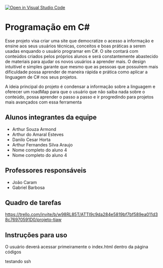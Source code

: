 [![Open in Visual Studio Code](https://classroom.github.com/assets/open-in-vscode-718a45dd9cf7e7f842a935f5ebbe5719a5e09af4491e668f4dbf3b35d5cca122.svg)](https://classroom.github.com/online_ide?assignment_repo_id=10834393&assignment_repo_type=AssignmentRepo)
# Programação em C#
Esse projeto visa criar uma site que democratize o acesso a informação e ensine aos seus usuários técnicas, conceitos e boas práticas a serem usadas enquando o usuário programar em C#. O site contará com conteúdos criados pelos próprios alunos e será constantemente abastecido de materiais para ajudar os novos usuários a aprender mais. O design intuitível e simples garante que mesmo que as pessoas que possuírem mais dificuldade possa aprender de maneira rápida e prática como aplicar a linguagem de C# nos seus projetos.

A ideia principal do projeto é condensar a informação sobre a linguagem e oferecer um roadMap para que o usuário que não saiba nada sobre o conteúdo, possa aprender o passo a passo e ir progredindo para projetos mais avançados com essa ferramenta

## Alunos integrantes da equipe

* Arthur Souza Armond
* Arthur do Amaral Esteves
* Danilo Cesar Horta
* Arthur Fernandes Silva Araujo 
* Nome completo do aluno 4
* Nome completo do aluno 4

## Professores responsáveis

* João Caram
* Gabriel Barbosa

## Quadro de tarefas
https://trello.com/invite/b/w98RL85T/ATTI9c9da284e5819bf7bf589ea011d38c76970591D0/projeto-tiaw

## Instruções para uso
O usuário deverá acessar primeiramente o index.html dentro da página códigos

testando ssh
